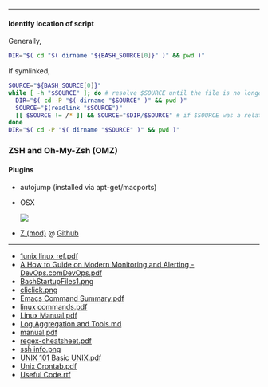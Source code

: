 ---


#### Identify location of script

Generally,

```bash
DIR="$( cd "$( dirname "${BASH_SOURCE[0]}" )" && pwd )"
```

If symlinked,

```bash
SOURCE="${BASH_SOURCE[0]}"
while [ -h "$SOURCE" ]; do # resolve $SOURCE until the file is no longer a symlink
  DIR="$( cd -P "$( dirname "$SOURCE" )" && pwd )"
  SOURCE="$(readlink "$SOURCE")"
  [[ $SOURCE != /* ]] && SOURCE="$DIR/$SOURCE" # if $SOURCE was a relative symlink, we need to resolve it relative to the path where the symlink file was located
done
DIR="$( cd -P "$( dirname "$SOURCE" )" && pwd )"
```

### ZSH and Oh-My-Zsh (OMZ)

#### Plugins

- autojump (installed via apt-get/macports)

- OSX

    ![](https://raw.githubusercontent.com/sethc23/sethc23.github.io/master/_wiki/Linux_Unix/osx_zsh.jpg)

- [Z (mod)](https://github.com/rupa/z) @  [Github](https://raw.githubusercontent.com/rupa/z/master/README)


  

- - -
- [1unix linux ref.pdf](Linux_Unix/1unix_linux_ref.pdf)
- [A How to Guide on Modern Monitoring and Alerting - DevOps.comDevOps.pdf](Linux_Unix/A_How_to_Guide_on_Modern_Monitoring_and_Alerting_-_DevOps.comDevOps.pdf)
- [BashStartupFiles1.png](Linux_Unix/BashStartupFiles1.png)
- [cliclick.png](Linux_Unix/cliclick.png)
- [Emacs Command Summary.pdf](Linux_Unix/Emacs_Command_Summary.pdf)
- [linux commands.pdf](Linux_Unix/linux_commands.pdf)
- [Linux Manual.pdf](Linux_Unix/Linux_Manual.pdf)
- [Log Aggregation and Tools.md](Linux_Unix/Log_Aggregation_and_Tools.md)
- [manual.pdf](Linux_Unix/manual.pdf)
- [regex-cheatsheet.pdf](Linux_Unix/regex-cheatsheet.pdf)
- [ssh info.png](Linux_Unix/ssh_info.png)
- [UNIX 101  Basic UNIX.pdf](Linux_Unix/UNIX_101__Basic_UNIX.pdf)
- [Unix Crontab.pdf](Linux_Unix/Unix_Crontab.pdf)
- [Useful Code.rtf](Linux_Unix/Useful_Code.rtf)